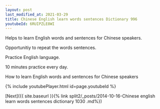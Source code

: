 ```yaml
---
layout: post
last_modified_at: 2021-03-29
title: Chinese English learn words sentences Dictionary 996 
youtubeId: 6RUIPZLE8WI
---
```

 
 
Helps to learn English words and sentences for Chinese speakers.

Opportunitiy to repeat the words sentences. 

Practice English language. 
 
10 minutes practice every day. 
 
How to learn English words and sentences for Chinese speakers 
 
{% include youtubePlayer.html id=page.youtubeId %}
 
 
[Next]({{ site.baseurl }}{% link  split2/_posts/2014-10-16-Chinese english learn words sentences dictionary 1030 .md%})
 
